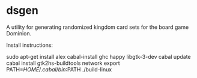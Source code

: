 dsgen
=====

A utility for generating randomized kingdom card sets for the board game Dominion.

Install instructions:

sudo apt-get install alex cabal-install ghc happy libgtk-3-dev
cabal update
cabal install gtk2hs-buildtools network
export PATH=$HOME/.cabal/bin:$PATH
./build-linux


